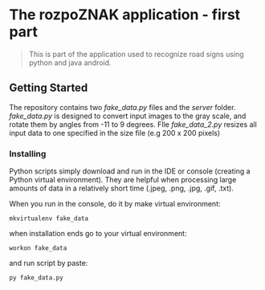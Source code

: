 # The rozpoZNAK application - first part

> This is part of the application used to recognize road signs using python and java android. 

## Getting Started

 The repository contains two _fake_data.py_ files and the _server_ folder. _fake_data.py_ is designed to convert input images to the gray scale, and rotate them by angles from -11 to 9 degrees. FIle _fake_data_2.py_ resizes all input data to one specified in the size file (e.g 200 x 200 pixels)

### Installing

Python scripts simply download and run in the IDE or console (creating a Python virtual environment). They are helpful when processing large amounts of data in a relatively short time (.jpeg, .png, .jpg, .gif, .txt).

When you run in the console, do it by make virtual environment: 
```
mkvirtualenv fake_data
```
when installation ends go to your virtual environment:
```
workon fake_data
```
and run script by paste: 
```
py fake_data.py
```
